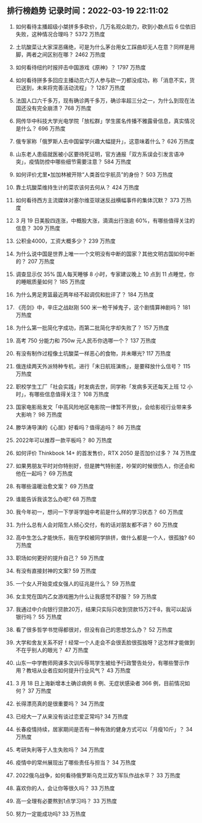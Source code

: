 
## 排行榜趋势 记录时间：2022-03-19 22:11:02
  
  1. 如何看待主播超级小桀拼多多砍价，几万名观众助力，砍到小数点后  6 位依旧失败，这种情况合理吗？ 5372 万热度
    
  2. 土坑酸菜让大家深恶痛绝，可是为什么茅台用女工踩曲却无人在意？同样是用脚，两者之间区别在哪？ 2462 万热度
    
  3. 如何看待纽约时报抨击中国游戏《原神》？ 1797 万热度
    
  4. 如何看待拼多多回应主播动员六万人参与砍一刀都没成功，称「消息不实，货已送到，未来将完善活动流程」？ 1287 万热度
    
  5. 法国人口六千多万，现有确诊两千多万，确诊率超三分之一，为什么到现在法国还没有完全崩溃？ 768 万热度
    
  6. 网传华中科技大学光电学院「放松群」学生匿名传播不雅露骨信息，真实情况是什么？ 696 万热度
    
  7. 俄专家称「俄罗斯人去中国留学兴趣大幅提升」，这意味着什么？ 626 万热度
    
  8. 山东老人患癌就医被小区要待死证明，官方通报「双方系误会引发言语冲突」，疫情防控中哪些细节需要注意？ 584 万热度
    
  9. 如何评价尤里•加加林被开除“人类首位宇航员”的身份？ 503 万热度
    
  10. 靠土坑酸菜维持生计的菜农该何去何从？ 424 万热度
    
  11. 如何看待西方主流媒体对塞尔维亚球迷反战横幅事件的集体沉默？ 373 万热度
    
  12. 3 月 19 日美股四连涨，中概股大涨，滴滴出行涨逾 60%，有哪些值得关注的信息？ 309 万热度
    
  13. 公积金4000，工资大概多少？ 239 万热度
    
  14. 为什么说中国是世界上唯一一个文明没有中断的国家？其他文明古国如何中断的？ 207 万热度
    
  15. 调查显示仅 35% 国人每天睡够 8 小时，专家建议晚上 10 点到 11 点睡觉，你的睡眠质量如何？ 185 万热度
    
  16. 为什么男足男篮最近两年经不起调侃和批评了？ 184 万热度
    
  17. 《亮剑》中，辛庄之战赵刚 500 米一枪干掉鬼子，这个剧情算神剧吗？ 181 万热度
    
  18. 为什么第一批简化字成功，而第二批简化字却失败了？ 157 万热度
    
  19. 高考 750 分能力和 750w 元人民币你选哪一个？ 137 万热度
    
  20. 有没有制作过程像土坑酸菜一样恶心的食物，并未曝光? 117 万热度
    
  21. 俄连续两天外派特种专机，进行「末日航班演练」，是要释放什么信号？ 115 万热度
    
  22. 职校学生工厂「社会实践」时发病去世，同学称「发病多天还每天上班 12 小时」，有哪些信息值得关注？ 108 万热度
    
  23. 国家电影局发文「中高风险地区电影院一律暂不开放」，会给影视行业带来多大影响？ 98 万热度
    
  24. 滕华涛导演的《心居》好看吗？值得追吗？ 86 万热度
    
  25. 2022年可以推荐一款平板吗？ 80 万热度
    
  26. 如何评价 Thinkbook 14+ 的首发售价，RTX 2050 是否加价过多？ 74 万热度
    
  27. 如果男朋友平时对你特别好，但是脾气特别差，吵架的时候很伤人，你还会和他在一起吗？ 69 万热度
    
  28. 有哪些温暖治愈文案？ 69 万热度
    
  29. 谁能告诉我该怎么办呢? 68 万热度
    
  30. 我今年初一，想问一下学哥学姐中考前是什么样的学习状态？ 60 万热度
    
  31. 为什么总有人会对陌生人倾心交付，有的话对朋友都不讲？ 60 万热度
    
  32. 高中生怎么才能快乐，我在学校被同学排挤，做什么都是一个人，很孤独? 60 万热度
    
  33. 职场如何更好的提升自己？ 59 万热度
    
  34. 有没有直接封神的文案? 59 万热度
    
  35. 一个女人开始变成女强人的征兆是什么？ 59 万热度
    
  36. 女主党在国内乙女游戏圈为什么让我感觉不舒服？ 59 万热度
    
  37. 我通过中介向银行贷款20万，结果只实际只收到贷款15万2千8，我可以起诉银行吗？ 55 万热度
    
  38. 看了很多哲学书觉得都很对，但没有自己的思想怎么办？ 52 万热度
    
  39. 大学和舍友关系不好！经常一个人走会不会很丢脸很孤独呀？这怎样才能做到不在乎别人的眼光？ 47 万热度
    
  40. 山东一中学教师网课多次训斥辱骂学生被给予行政警告处分，有哪些警示作用？教培从业者应如何提升行业风气？ 43 万热度
    
  41. 3 月 18 日上海新增本土确诊病例 8 例、无症状感染者 366 例，目前情况如何？ 37 万热度
    
  42. 长得漂亮真的是很重要吗？ 34 万热度
    
  43. 已经大一了从来没有谈过恋爱正常吗? 34 万热度
    
  44. 长春疫情持续，居家期间是否有一种有效的健身方式可以「月瘦10斤」？ 34 万热度
    
  45. 考研失利等于人生失败吗？ 34 万热度
    
  46. 疫情中的常州展现出了哪些责任与担当？ 34 万热度
    
  47. 2022俄乌战争，如何看待俄罗斯乌克兰双方军队作战水平？ 33 万热度
    
  48. 喜欢你的人，会让你等很久吗？ 33 万热度
    
  49. 高一全理有必要熬到1点学习吗？ 33 万热度
    
  50. 努力一定能成功吗? 33 万热度
    